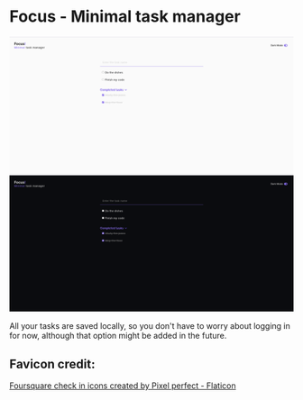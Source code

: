 # Focus - Minimal task manager

<div style="display: inline" align="center">
<img src="/img/Focus.png">
<img src="/img/Focus-dark.png">
</div>

All your tasks are saved locally, so you don't have to worry about logging in for now, although that option might be added in the future.

## Favicon credit:

<a href="https://www.flaticon.com/free-icons/foursquare-check-in" title="foursquare check in icons">Foursquare check in icons created by Pixel perfect - Flaticon</a>
